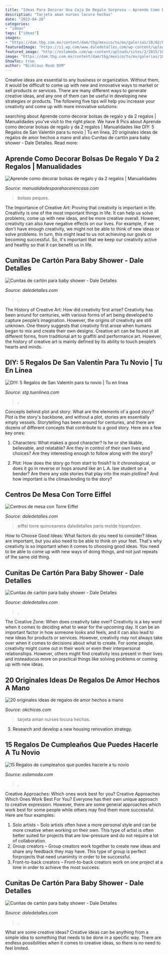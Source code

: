 ```yaml
---
title: "Ideas Para Decorar Una Caja De Regalo Sorpresa ~ Aprende Como Decorar Bolsas De Regalo Y Da 2 Regalos"
description: "Tarjeta aman nurses locura hechas"
date: "2023-04-26"
categories:
- "ideas"
tags: ["ideas"]
images:
- "https://dam.tbg.com.mx/content/dam/tbg/mexico/tu/mx/galerias/18/02/09/regalos-novio-san-valentin-4.jpg.imgo.jpg"
featuredImage: "https://i1.wp.com/www.daledetalles.com/wp-content/uploads/2017/03/cunitas-de-carton-para-baby-shower16.jpg?resize=505%2C673"
featured_image: "http://eslamoda.com/wp-content/uploads/sites/2/2015/10/cumpleaños-regalos-600x880.jpg"
image: "https://dam.tbg.com.mx/content/dam/tbg/mexico/tu/mx/galerias/18/02/09/regalos-novio-san-valentin-4.jpg.imgo.jpg"
ShowToc: true
author: "Nicklaus Roob DVM"
---
```



Creative ideas are essential to any business or organization. Without them, it would be difficult to come up with new and innovative ways to market or sell products or services. There are many different ways to generate creative ideas, and any one of them can be useful in developing new strategies or products. The following five tips will help you increase your creativity and come up with more innovative solutions: 

	

		
searching about Aprende como decorar bolsas de regalo y da 2 regalos | Manualidades you've visit to the right place. We have 8 Pics about Aprende como decorar bolsas de regalo y da 2 regalos | Manualidades like DIY: 5 Regalos de San Valentín para tu novio | Tu en línea, 20 originales ideas de regalos de amor hechos a mano and also Cunitas de cartón para baby shower - Dale Detalles. Read more:
		
    
## Aprende Como Decorar Bolsas De Regalo Y Da 2 Regalos | Manualidades

<img loading=lazy src="https://manualidadesparahacerencasa.com/wp-content/uploads/2017/04/como-decorar-bolsas-de-regalo-para-caballero.jpg" onerror="this.onerror=null;this.src='https://tse1.mm.bing.net/th?id=OIP.PhrbgRe_Z-PvS-zwZ6qqHwAAAA&amp;pid=15.1';" alt="Aprende como decorar bolsas de regalo y da 2 regalos | Manualidades">

_Source: manualidadesparahacerencasa.com_

>bolsas peques. 

	

The Importance of Creative Art: Proving that creativity is important in life.
Creativity is one of the most important things in life. It can help us solve problems, come up with new ideas, and be more creative overall. However, creativity can also have negative effects on our lives. For example, if we don't have enough creativity, we might not be able to think of new ideas or solve problems. In turn, this might lead to us not achieving our goals or becoming successful. So, it's important that we keep our creativity active and healthy so that it can benefit us in life.

    
## Cunitas De Cartón Para Baby Shower - Dale Detalles

<img loading=lazy src="https://i1.wp.com/www.daledetalles.com/wp-content/uploads/2017/03/cunitas-de-carton-para-baby-shower16.jpg?resize=505%2C673" onerror="this.onerror=null;this.src='https://tse4.mm.bing.net/th?id=OIP.zcN-WlJYTZxwTuQL_x7P_QHaJ3&amp;pid=15.1';" alt="Cunitas de cartón para baby shower - Dale Detalles">

_Source: daledetalles.com_

>. 

	

The History of Creative Art: How did creativity first arise?
Creativity has been around for centuries, with various forms of art being developed to capture people’s imagination. However, the origins of creativity are still unknown. One theory suggests that creativity first arose when humans began to mix and create their own designs. Creative art can be found in all different forms, from traditional art to graffiti and performance art. However, the history of creative art is mainly defined by its ability to touch people’s hearts and minds.

    
## DIY: 5 Regalos De San Valentín Para Tu Novio | Tu En Línea

<img loading=lazy src="https://dam.tbg.com.mx/content/dam/tbg/mexico/tu/mx/galerias/18/02/09/regalos-novio-san-valentin-4.jpg.imgo.jpg" onerror="this.onerror=null;this.src='https://tse2.mm.bing.net/th?id=OIP.PjFeOnnWAR9cjGBbzpR1wwHaNV&amp;pid=15.1';" alt="DIY: 5 Regalos de San Valentín para tu novio | Tu en línea">

_Source: stg.tuenlinea.com_

>. 

	

Concepts behind plot and story: What are the elements of a good story?
Plot is the story's backbone, and without a plot, stories are essentially empty vessels. Storytelling has been around for centuries, and there are dozens of different concepts that contribute to a good story. Here are a few key ones:
1) Characters: What makes a good character? Is he or she likable, believable, and relatable? Are they in control of their own lives and choices? Are they interesting enough to follow along with the story?

2) Plot: How does the story go from start to finish? Is it chronological, or does it go in reverse or hops around like an L.A. law student on a bender? Are there any side stories that play into the main plotline? And how important is the climax/ending to the story?

    
## Centros De Mesa Con Torre Eiffel

<img loading=lazy src="http://i2.wp.com/www.daledetalles.com/wp-content/uploads/2016/06/centro-de-mesa-paris.jpg" onerror="this.onerror=null;this.src='https://tse3.mm.bing.net/th?id=OIP.HKoHp-fkcKeDPe7OS8NjbQHaLH&amp;pid=15.1';" alt="Centros de mesa con Torre Eiffel">

_Source: daledetalles.com_

>eiffel torre quinceanera daledetalles parís molde hipandzen. 

	

How to Choose Good Ideas: What factors do you need to consider?
Ideas are important, but you also need to be able to think on your feet. That's why creativity is so important when it comes to choosing good ideas. You need to be able to come up with new ways of doing things, and not just repeats of the same old thing.

    
## Cunitas De Cartón Para Baby Shower - Dale Detalles

<img loading=lazy src="https://i1.wp.com/www.daledetalles.com/wp-content/uploads/2017/03/cunitas-de-carton-para-baby-shower21.jpg" onerror="this.onerror=null;this.src='https://tse3.mm.bing.net/th?id=OIP.odGzASDunnVsGZeRGnksNgHaF7&amp;pid=15.1';" alt="Cunitas de cartón para baby shower - Dale Detalles">

_Source: daledetalles.com_

>. 

	

The Creative Zone: When does creativity take over?
Creativity is a key word when it comes to deciding what to wear for the upcoming day. It can be an important factor in how someone looks and feels, and it can also lead to new ideas for products or services. However, creativity may not always take over when it comes to decisions about what to create. For some people, creativity might come out in their work or even their interpersonal relationships. However, others might find creativity less present in their lives and insteadocus more on practical things like solving problems or coming up with new ideas.

    
## 20 Originales Ideas De Regalos De Amor Hechos A Mano

<img loading=lazy src="http://www.okchicas.com/wp-content/uploads/2016/03/99ddf32aaca91b6d3c6cbe35fbae642c-730x557.jpg" onerror="this.onerror=null;this.src='https://tse1.mm.bing.net/th?id=OIP.C4h-84Ukp9JRY6lD4lRepgHaFp&amp;pid=15.1';" alt="20 originales ideas de regalos de amor hechos a mano">

_Source: okchicas.com_

>tarjeta aman nurses locura hechas. 

	

3. Research and develop a new housing renovation strategy.

    
## 15 Regalos De Cumpleaños Que Puedes Hacerle A Tu Novio

<img loading=lazy src="http://eslamoda.com/wp-content/uploads/sites/2/2015/10/cumpleaños-regalos-600x880.jpg" onerror="this.onerror=null;this.src='https://tse2.mm.bing.net/th?id=OIP.WfpvJR-DktUk8_ZDKfaXSAHaK3&amp;pid=15.1';" alt="15 Regalos de cumpleaños que puedes hacerle a tu novio">

_Source: eslamoda.com_

>. 

	

Creative Approaches: Which ones work best for you?
Creative Approaches Which Ones Work Best For You?
Everyone has their own unique approach to creative expression. However, there are some general approaches which work best for some people while others may find them more successful. Here are four examples: 

1) Solo artists – Solo artists often have a more personal style and can be more creative when working on their own. This type of artist is often better suited for projects that are low-pressure and do not require a lot of collaboration. 
2) Group creators – Group creators work together to create new ideas and share any feedback they may have. This type of group is perfect forprojects that need unanimity in order to be successful. 
3) Front-to-back creators – Front-to-back creators work on one project at a time in order to achieve the most success.

    
## Cunitas De Cartón Para Baby Shower - Dale Detalles

<img loading=lazy src="https://i1.wp.com/www.daledetalles.com/wp-content/uploads/2017/03/cunitas-de-carton-para-baby-shower8.jpg" onerror="this.onerror=null;this.src='https://tse1.mm.bing.net/th?id=OIP.0RAM7uCNUw60nq5dhUiB0AHaGa&amp;pid=15.1';" alt="Cunitas de cartón para baby shower - Dale Detalles">

_Source: daledetalles.com_

>. 

	

What are some creative ideas?
Creative ideas can be anything from a simple idea to something that needs to be done in a specific way. There are endless possibilities when it comes to creative ideas, so there is no need to feel limited.

